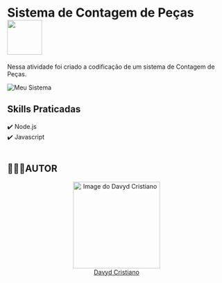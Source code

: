 # Sistema de Contagem de Peças <img src="https://user-images.githubusercontent.com/53920878/133932972-988a224d-c3d6-485a-8c79-46afd90b97d6.png" width="80px" align="center"></img>


Nessa atividade foi criado a codificação de um sistema de Contagem de Peças.</br>


![Meu Sistema](https://user-images.githubusercontent.com/53920878/134016897-30d215a8-8b7d-423f-b035-06e96a7bee47.gif)


## Skills Praticadas
✔️ Node.js </br>
✔️ Javascript</br>
</br>

## 👨🏻‍💻AUTOR
<a href="https://github.com/davydcristiano" style="align: center" width="90px">
  <a href="https://github.com/davydcristiano" style="align: center" width="90px">
    <a href="https://github.com/davydcristiano" style="align: center" width="90px">  
      <p align="center">
 <img src="https://avatars.githubusercontent.com/u/53920878?s=400&u=66625844b1ac8cf54c403e0f30361182c3cb27e2&v=4" width="200" alt="Image do Davyd Cristiano">
      </br>Davyd Cristiano
</p>